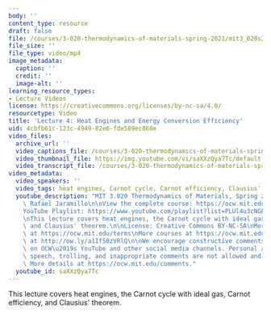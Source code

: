 ```yaml
---
body: ''
content_type: resource
draft: false
file: /courses/3-020-thermodynamics-of-materials-spring-2021/mit3_020s21_lecture_04_1080p_360p_16_9.mp4
file_size: ''
file_type: video/mp4
image_metadata:
  caption: ''
  credit: ''
  image-alt: ''
learning_resource_types:
- Lecture Videos
license: https://creativecommons.org/licenses/by-nc-sa/4.0/
resourcetype: Video
title: 'Lecture 4: Heat Engines and Energy Conversion Efficiency'
uid: 4cbfb61c-123c-4949-82e6-fde589ec868e
video_files:
  archive_url: ''
  video_captions_file: /courses/3-020-thermodynamics-of-materials-spring-2021/1VAiVCTxp_tyJq27SmKF1ADWchTH1g7ln_transcript.webvtt
  video_thumbnail_file: https://img.youtube.com/vi/saXXzQya7Tc/default.jpg
  video_transcript_file: /courses/3-020-thermodynamics-of-materials-spring-2021/1VAiVCTxp_tyJq27SmKF1ADWchTH1g7ln_transcript.pdf
video_metadata:
  video_speakers: ''
  video_tags: heat engines, Carnot cycle, Carnot efficiency, Clausius' theorem
  youtube_description: "MIT 3.020 Thermodynamics of Materials, Spring 2021\nInstructor:\
    \ Rafael Jaramillo\n\nView the complete course: https://ocw.mit.edu/sites/3020-thermodynamics-of-materials/\n\
    YouTube Playlist: https://www.youtube.com/playlist?list=PLUl4u3cNGP61g-yRbJz4ghFPJLiok1HxX\n\
    \nThis lecture covers heat engines, the Carnot cycle with ideal gas, Carnot efficiency,\
    \ and Clausius' theorem.\n\nLicense: Creative Commons BY-NC-SA\nMore information\
    \ at https://ocw.mit.edu/terms\nMore courses at https://ocw.mit.edu\nSupport OCW\
    \ at http://ow.ly/a1If50zVRlQ\n\nWe encourage constructive comments and discussion\
    \ on OCW\u2019s YouTube and other social media channels. Personal attacks, hate\
    \ speech, trolling, and inappropriate comments are not allowed and may be removed.\
    \ More details at https://ocw.mit.edu/comments."
  youtube_id: saXXzQya7Tc
---
```

This lecture covers heat engines, the Carnot cycle with ideal gas, Carnot efficiency, and Clausius' theorem.